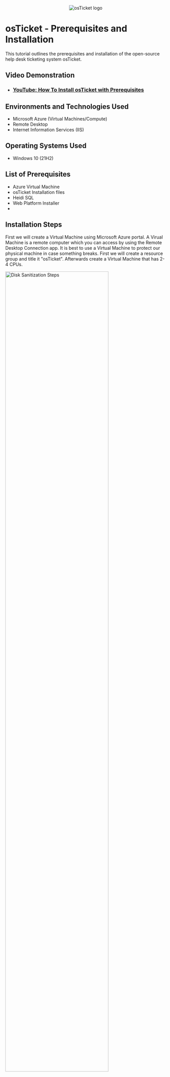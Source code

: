 <p align="center">
<img src="https://i.imgur.com/Clzj7Xs.png" alt="osTicket logo"/>
</p>

<h1>osTicket - Prerequisites and Installation</h1>
This tutorial outlines the prerequisites and installation of the open-source help desk ticketing system osTicket.<br />


<h2>Video Demonstration</h2>

- ### [YouTube: How To Install osTicket with Prerequisites](https://www.youtube.com)

<h2>Environments and Technologies Used</h2>

- Microsoft Azure (Virtual Machines/Compute)
- Remote Desktop
- Internet Information Services (IIS)

<h2>Operating Systems Used </h2>

- Windows 10</b> (21H2)

<h2>List of Prerequisites</h2>

- Azure Virtual Machine
- osTicket Installation files
- Heidi SQL
- Web Platform Installer
- 

<h2>Installation Steps</h2>
First we will create a Virtual Machine using Microsoft Azure portal. A Virual Machine is a remote computer which you can access by using the Remote Desktop Connection app. It is best to use a Virtual Machine to protect our physical machine in case something breaks. First we will create a resource group and title it "osTicket". Afterwards create a Virtual Machine that has 2-4 CPUs. 
<p>
<img src="https://i.imgur.com/qsISkUj.png" height="80%" width="80%" alt="Disk Sanitization Steps"/>
</p>
<p>
Now we will connect to our Virtual Machine using Remote Desktop Connection app. 
</p>
<br />
<p>
<img src="https://i.imgur.com/i4A433w.png" height="80%" width="80%" alt="Disk Sanitization Steps"/>
</p>
<p>
Install/Enable IIS in Windows
</p>
<br />

<p>
<img src="https://i.imgur.com/4hznclZ.png" height="80%" width="80%" alt="Disk Sanitization Steps"/>
</p>
<p>
Install Web Platform Installer
</p>
<br />

<p>
<img src="https://i.imgur.com/eOFvvpA.png" height="80%" width="80%" alt="Disk Sanitization Steps"/>
</p>
<p>
Open after installation
</p>
<br />

<p>
<img src="https://i.imgur.com/zWm3VRc.png" height="80%" width="80%" alt="Disk Sanitization Steps"/>
</p>
<p>
Next we will add MYSQL 5.5 (creditals are later asked to be created)
  
  (Default Username: Root)
  
  (Password: Password1)
</p>
<br />

<p>
<img src="https://i.imgur.com/QZ04EH4.png" height="80%" width="80%" alt="Disk Sanitization Steps"/>
</p>
<p>
Add all simple versions of x86 PHP up until 7.3:
</p>
<br />

<p>
<img src="https://i.imgur.com/Pnaf84m.png" height="80%" width="80%" alt="Disk Sanitization Steps"/>
</p>
<p>
Install PHP Version 7.3.8 (or any other version if necessary, archives).

Install Microsoft Visual C++ 2009 Redistributable Package (if necessary).

Install PHP Manager 1.5.0 for IIS 10:
</p>
<br />

<p>
<img src="https://i.imgur.com/XhzCAtH.png" height="80%" width="80%" alt="Disk Sanitization Steps"/>
</p>
<p>
Install osTicket v1.15.8

Download osTicket (Downloaded through lab files).

Extract and copy the “upload” folder INTO c:\inetpub\wwwroot:
</p>
<br />

<p>
<img src="https://i.imgur.com/lPM2vhi.png" height="80%" width="80%" alt="Disk Sanitization Steps"/>
  <img src="https://i.imgur.com/zymNVVS.png" height="80%" width="80%" alt="Disk Sanitization Steps"/>
</p>

<p>
	Within c:\inetpub\wwwroot, Rename “upload” to “osTicket”:
</p>
<p>
	<img src="https://i.imgur.com/pDikkgq.png" height="75%" width="100%" alt="rename to osTicket"/>
</p>
<br />
<br />
<h3 align="center">Reload IIS (Open IIS, Stop and Start the server)</h3>
<br />
<p>
	Go to sites -> Default -> osTicket:
</p>
<p>
	<img src="https://i.imgur.com/QeWNlG3.png" height="75%" width="100%" alt="default osTicket"/>
</p>
<p>
	On the right, click “Browse *:80”:
</p>
<p>
	<img src="https://i.imgur.com/3iXhNbi.png" height="75%" width="100%" alt="port 80"/>
</p>
<br />
<br />
<h3 align="center">Enable Extensions in IIS: Note that some extensions are not enabled</h3>
<br />
<p>
	Go back to IIS, sites -> Default -> osTicket.
</p>
<p>
	Double-click on PHP Manager:
</p>
<p>
	<img src="https://i.imgur.com/LFKo5Hs.png" height="75%" width="100%" alt="PHP Manager"/>
</p>
<p>
	Click “Enable or disable an extension”.
</p>
<p>
	Enable: php_imap.dll.
</p>
<p>
	Enable: php_intl.dll.
</p>
<p>
	Enable: php_opcache.dll:
</p>
<p>
	<img src="https://imgur.com/a/nrQo0kz" height="75%" width="100%" alt="Disk Sanitization Steps"/>
</p>
<br />
<br />
<h3 align="center">Refresh the osTicket site in your browser, observe the changes</h3>
<br />
<p>
	<img src="https://i.imgur.com/6iSNd4H.png" height="75%" width="100%" alt="osTicket change"/>
</p>
<br />
<br />
<h3 align="center">Rename</h3>
<br />
<p>
	From: C:\inetpub\wwwroot\osTicket\include\ost-sampleconfig.php.
</p>
<p>
	To: C:\inetpub\wwwroot\osTicket\include\ost-config.php:
</p>
<p>
	<img src="https://i.imgur.com/TEw71SD.png" height="75%" width="100%" alt="ost-config"/>
</p>
<br />
<br />
<h3 align="center">Assign Permissions: ost-config.php</h3>
<br />
<p>
	Disable inheritance -> Remove All:
</p>
<p>
	<img src="https://i.imgur.com/1QtRWEF.png" height="75%" width="100%" alt="disable inheritance"/>
</p>
<p>
	New Permissions -> Everyone -> All:
</p>
<p>
	<img src="https://i.imgur.com/YzsMXNX.png" height="75%" width="100%" alt="new permissions"/>
</p>
<p>
	<img src="https://i.imgur.com/k7x9yGR.png" height="75%" width="100%" alt="new permissions - all"/>
</p>
<br />
<br />
<h3 align="center">Finish setting up osTicket in the browser (click Continue)</h3>
<br />
<p>
	Name Helpdesk.
</p>
<p>
	Default email (receives email from customers):
</p>
<p>
	<img src="https://i.imgur.com/rvMvlNC.png" height="75%" width="100%" alt="continue osTicket setup"/>
</p>
<br />
<br />
<h3 align="center">Download and Install HeidiSQL</h3>
<br />
<p>
	<img src="https://i.imgur.com/AEg0b2P.png" height="75%" width="100%" alt="download HeidiSQL"/>
</p>
<p>
	Create a new session, root/Password1.
</p>
<p>
	Connect to the session:
</p>
<p>
	<img src="https://i.imgur.com/9t51ApR.png" height="75%" width="100%" alt="create sessions"/>
</p>
<p>
	Create a database called “osTicket”:
</p>
<p>
	<img src="https://i.imgur.com/vXzmQqg.png" height="75%" width="100%" alt="create database"/>
</p>
<br />
<br />
<h3 align="center">Finish setting up osTicket in the browser</h3>
<br />
<p>MySQL Database: osTicket</p>
<p>
	MySQL Username: root
</p>
<p>
	MySQL Password: Password1:
</p>
<p>
	<img src="https://i.imgur.com/akDyber.png" height="75%" width="100%" alt="setting up osTicket cont'd"/>
</p>
<p>Click “Install Now!”</p>
<p>Awesome, it should now be installed with no errors!</hp>
<p>
	<img src="https://i.imgur.com/J5omRoE.png" height="75%" width="100%" alt="installation complete"/>
</p>
<br />
<br />
<h3 align="center">Clean up</h3>
<br />
<p>
	Delete: C:\inetpub\wwwroot\osTicket\setup:
</p>
<p>
	<img src="https://i.imgur.com/eg0ZPG3.png" height="75%" width="100%" alt="clean up"/>
</p>
<p>
	Set Permissions to “Read” only: C:\inetpub\wwwroot\osTicket\include\ost-config.php:
</p>
<p>
	<img src="https://i.imgur.com/n6k46XL.png" height="75%" width="100%" alt="permissions"/>
</p>
<br />
<br />
<h3 align="center">Login to the osTicket Admin Panel (http://localhost/osTicket/scp/login.php)</h3>
<br />
<p>
	<img src="https://i.imgur.com/zklvv8K.png" height="75%" width="100%" alt="admin panel"/>
</p>
<br />
<br />
<p>
	This is how you install osTicket. It is a great way to practice your own mock help desk. Thank you for anyone that has made it scrolling down this far.
</p>

